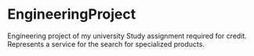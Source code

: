 # EngineeringProject

Engineering project of my university
Study assignment required for credit. Represents a service for the search for specialized products.
